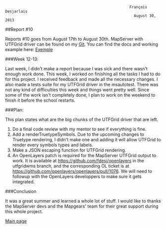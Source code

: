                                                                                                                             
                                                            François Desjarlais                                                     
                                                              August 30, 2013 
##Report #10

Reports #10 goes from August 17th to August 30th. MapServer with UTFGrid driver can be found on my [Git](https://github.com/fdesj). You can find the docs and working example here: [Exemple](http://msgsoc.mapgears.com)

###Week 12-13:

Last week, I didn't make a report because I was sick and there wasn't enough work done. This week, I worked on finishing all the tasks I had to do for this project. I received feedback and made all the necessary changes. I also made a tests suite for my UTFGrid driver in the msautotest. There was not any kind of difficulties this week and things went pretty well. Since some of the work isn't completely done, I plan to work on the weekend to finish it before the school restarts.

###Plan:

This plan states what are the big chunks of the UTFGrid driver that are left.

1.  Do a final code review with my mentor to see if everything is fine.
2.  Add a renderTruetypeSymbols. Due to the upcoming changes to Truetype rendering, I didn't make one and adding it will allow UTFGrid to render every symbols types and labels.
3.  Make a JSON escaping function for UTFGrid rendering.
4.  An OpenLayers patch is required for the MapServer UTFGrid output to work. It is available at https://github.com/fdesj/openlayers in the utfgridwms branch, and the corresponding OL ticket is at https://github.com/openlayers/openlayers/pull/1076.  We will need to followup with the OpenLayers developpers to make sure it gets integrated.

###Conclusion

It was a great summer and learned a whole lot of stuff. I would like to thanks the MapServer devs and the Mapgears' team for their great support during this whole project.

[Main page](GSoC-UTF-Grid-implementation)